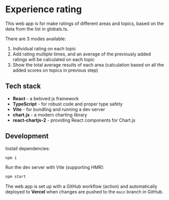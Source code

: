# Experience rating

This web app is for make ratings of different areas and topics, based on the data from the list in globals.ts.

There are 3 modes available:

1. Individual rating on each topic
2. Add rating multiple times, and an average of the previously added ratings will be calculated on each topic
3. Show the total average results of each area (calculation based on all the added scores on topics in previous step)

## Tech stack

- **React** - a beloved js framework
- **TypeScript** - for robust code and proper type safety
- **Vite** - for bundling and running a dev server
- **chart.js** - a modern charting library
- **react-chartjs-2** - providing React components for Chart.js

## Development

Install dependencies:

```sh
npm i
```

Run the dev server with Vite (supporting HMR):

```sh
npm start
```

The web app is set up with a GitHub workflow (action) and automatically deployed to **Vercel** when changes are pushed to the `main` branch in GitHub.
